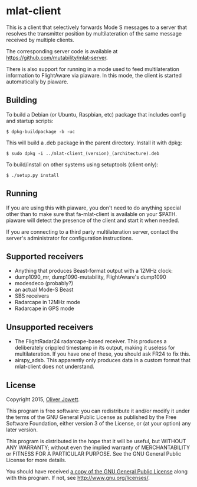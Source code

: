 # mlat-client

This is a client that selectively forwards Mode S messages to a
server that resolves the transmitter position by multilateration of the same
message received by multiple clients.

The corresponding server code is available at
https://github.com/mutability/mlat-server.

There is also support for running in a mode used to feed multilateration
information to FlightAware via piaware. In this mode, the client is started
automatically by piaware.

## Building

To build a Debian (or Ubuntu, Raspbian, etc) package that includes config
and startup scripts:

    $ dpkg-buildpackage -b -uc

This will build a .deb package in the parent directory. Install it with dpkg:

    $ sudo dpkg -i ../mlat-client_(version)_(architecture).deb

To build/install on other systems using setuptools (client only):

    $ ./setup.py install

## Running

If you are using this with piaware, you don't need to do anything special
other than to make sure that fa-mlat-client is available on your $PATH.
piaware will detect the presence of the client and start it when needed.

If you are connecting to a third party multilateration server, contact the
server's administrator for configuration instructions.

## Supported receivers

* Anything that produces Beast-format output with a 12MHz clock:
 * dump1090_mr, dump1090-mutability, FlightAware's dump1090
 * modesdeco (probably?)
 * an actual Mode-S Beast
* SBS receivers
* Radarcape in 12MHz mode
* Radarcape in GPS mode

## Unsupported receivers

* The FlightRadar24 radarcape-based receiver. This produces a deliberately
crippled timestamp in its output, making it useless for multilateration.
If you have one of these, you should ask FR24 to fix this.
* airspy_adsb. This apparently only produces data in a custom format that
mlat-client does not understand.

## License

Copyright 2015, [Oliver Jowett](mailto:oliver@mutability.co.uk).

This program is free software: you can redistribute it and/or modify
it under the terms of the GNU General Public License as published by
the Free Software Foundation, either version 3 of the License, or
(at your option) any later version.

This program is distributed in the hope that it will be useful,
but WITHOUT ANY WARRANTY; without even the implied warranty of
MERCHANTABILITY or FITNESS FOR A PARTICULAR PURPOSE.  See the
GNU General Public License for more details.

You should have received [a copy of the GNU General Public License](COPYING)
along with this program.  If not, see <http://www.gnu.org/licenses/>.
